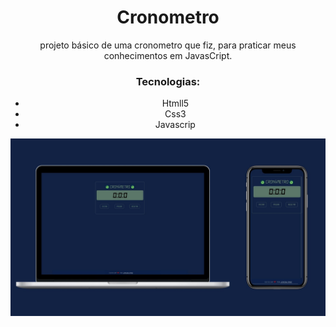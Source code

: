 <h1 align="center">
	Cronometro
</h1>
<p align="center">
	projeto básico de uma cronometro que fiz, para praticar meus conhecimentos em JavasCript.
</p>
<h3 align="center">Tecnologias:</h3>
<ul align="center">
	<li>Htmll5</li>
	<li>Css3</li>
	<li>Javascrip</li>
</ul>
<p align="center">
	<img src="https://github.com/JoneBulande/cronometro/blob/master/img/mockup.jpg">
</p>
